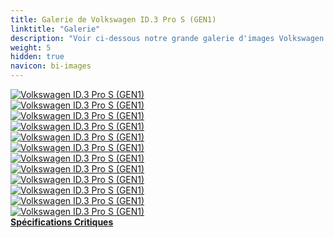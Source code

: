 ```yaml
---
title: Galerie de Volkswagen ID.3 Pro S (GEN1)
linktitle: "Galerie"
description: "Voir ci-dessous notre grande galerie d'images Volkswagen ID.3 Pro S (GEN1). Cliquez sur les images pour des versions haute résolution."
weight: 5
hidden: true
navicon: bi-images
---
```

<!-- markdownlint-disable MD033 -->
<div class="row" id ="my-gallery">
	<div class="pswp-grid-item col-6 col-md-4">
		<a href="https://media.evkx.net/multimedia/models/volkswagen/id.3/id.3_pro_s_gen1/exterior_1.jpg"
data-pswp-src="https://media.evkx.net/multimedia/models/volkswagen/id.3/id.3_pro_s_gen1/exterior_1.jpg"
data-pswp-width="3000"
data-pswp-height="2000" 
target="_blank">
			<img src="https://media.evkx.net/multimedia/models/volkswagen/id.3/id.3_pro_s_gen1/exterior_1_xst.jpg" alt="Volkswagen ID.3 Pro S (GEN1)" class="img-fluid " />
		</a>
	</div>
	<div class="pswp-grid-item col-6 col-md-4">
		<a href="https://media.evkx.net/multimedia/models/volkswagen/id.3/id.3_pro_s_gen1/exterior_2.jpg"
data-pswp-src="https://media.evkx.net/multimedia/models/volkswagen/id.3/id.3_pro_s_gen1/exterior_2.jpg"
data-pswp-width="3000"
data-pswp-height="2045" 
target="_blank">
			<img src="https://media.evkx.net/multimedia/models/volkswagen/id.3/id.3_pro_s_gen1/exterior_2_xst.jpg" alt="Volkswagen ID.3 Pro S (GEN1)" class="img-fluid " />
		</a>
	</div>
	<div class="pswp-grid-item col-6 col-md-4">
		<a href="https://media.evkx.net/multimedia/models/volkswagen/id.3/id.3_pro_s_gen1/frontseats_1.jpg"
data-pswp-src="https://media.evkx.net/multimedia/models/volkswagen/id.3/id.3_pro_s_gen1/frontseats_1.jpg"
data-pswp-width="3000"
data-pswp-height="2000" 
target="_blank">
			<img src="https://media.evkx.net/multimedia/models/volkswagen/id.3/id.3_pro_s_gen1/frontseats_1_xst.jpg" alt="Volkswagen ID.3 Pro S (GEN1)" class="img-fluid " />
		</a>
	</div>
	<div class="pswp-grid-item col-6 col-md-4">
		<a href="https://media.evkx.net/multimedia/models/volkswagen/id.3/id.3_pro_s_gen1/headlights_1.jpg"
data-pswp-src="https://media.evkx.net/multimedia/models/volkswagen/id.3/id.3_pro_s_gen1/headlights_1.jpg"
data-pswp-width="3000"
data-pswp-height="1894" 
target="_blank">
			<img src="https://media.evkx.net/multimedia/models/volkswagen/id.3/id.3_pro_s_gen1/headlights_1_xst.jpg" alt="Volkswagen ID.3 Pro S (GEN1)" class="img-fluid " />
		</a>
	</div>
	<div class="pswp-grid-item col-6 col-md-4">
		<a href="https://media.evkx.net/multimedia/models/volkswagen/id.3/id.3_pro_s_gen1/hood_1.jpg"
data-pswp-src="https://media.evkx.net/multimedia/models/volkswagen/id.3/id.3_pro_s_gen1/hood_1.jpg"
data-pswp-width="3000"
data-pswp-height="2000" 
target="_blank">
			<img src="https://media.evkx.net/multimedia/models/volkswagen/id.3/id.3_pro_s_gen1/hood_1_xst.jpg" alt="Volkswagen ID.3 Pro S (GEN1)" class="img-fluid " />
		</a>
	</div>
	<div class="pswp-grid-item col-6 col-md-4">
		<a href="https://media.evkx.net/multimedia/models/volkswagen/id.3/id.3_pro_s_gen1/interior_1.jpg"
data-pswp-src="https://media.evkx.net/multimedia/models/volkswagen/id.3/id.3_pro_s_gen1/interior_1.jpg"
data-pswp-width="3000"
data-pswp-height="2000" 
target="_blank">
			<img src="https://media.evkx.net/multimedia/models/volkswagen/id.3/id.3_pro_s_gen1/interior_1_xst.jpg" alt="Volkswagen ID.3 Pro S (GEN1)" class="img-fluid " />
		</a>
	</div>
	<div class="pswp-grid-item col-6 col-md-4">
		<a href="https://media.evkx.net/multimedia/models/volkswagen/id.3/id.3_pro_s_gen1/main_1.jpg"
data-pswp-src="https://media.evkx.net/multimedia/models/volkswagen/id.3/id.3_pro_s_gen1/main_1.jpg"
data-pswp-width="3000"
data-pswp-height="1998" 
target="_blank">
			<img src="https://media.evkx.net/multimedia/models/volkswagen/id.3/id.3_pro_s_gen1/main_1_xst.jpg" alt="Volkswagen ID.3 Pro S (GEN1)" class="img-fluid " />
		</a>
	</div>
	<div class="pswp-grid-item col-6 col-md-4">
		<a href="https://media.evkx.net/multimedia/models/volkswagen/id.3/id.3_pro_s_gen1/screens_1.jpg"
data-pswp-src="https://media.evkx.net/multimedia/models/volkswagen/id.3/id.3_pro_s_gen1/screens_1.jpg"
data-pswp-width="3000"
data-pswp-height="2000" 
target="_blank">
			<img src="https://media.evkx.net/multimedia/models/volkswagen/id.3/id.3_pro_s_gen1/screens_1_xst.jpg" alt="Volkswagen ID.3 Pro S (GEN1)" class="img-fluid " />
		</a>
	</div>
	<div class="pswp-grid-item col-6 col-md-4">
		<a href="https://media.evkx.net/multimedia/models/volkswagen/id.3/id.3_pro_s_gen1/secondrowseats_1.jpg"
data-pswp-src="https://media.evkx.net/multimedia/models/volkswagen/id.3/id.3_pro_s_gen1/secondrowseats_1.jpg"
data-pswp-width="3000"
data-pswp-height="2000" 
target="_blank">
			<img src="https://media.evkx.net/multimedia/models/volkswagen/id.3/id.3_pro_s_gen1/secondrowseats_1_xst.jpg" alt="Volkswagen ID.3 Pro S (GEN1)" class="img-fluid " />
		</a>
	</div>
	<div class="pswp-grid-item col-6 col-md-4">
		<a href="https://media.evkx.net/multimedia/models/volkswagen/id.3/id.3_pro_s_gen1/trunk_1.jpg"
data-pswp-src="https://media.evkx.net/multimedia/models/volkswagen/id.3/id.3_pro_s_gen1/trunk_1.jpg"
data-pswp-width="3000"
data-pswp-height="2000" 
target="_blank">
			<img src="https://media.evkx.net/multimedia/models/volkswagen/id.3/id.3_pro_s_gen1/trunk_1_xst.jpg" alt="Volkswagen ID.3 Pro S (GEN1)" class="img-fluid " />
		</a>
	</div>
	<div class="pswp-grid-item col-6 col-md-4">
		<a href="https://media.evkx.net/multimedia/models/volkswagen/id.3/id.3_pro_s_gen1/trunk_2.jpg"
data-pswp-src="https://media.evkx.net/multimedia/models/volkswagen/id.3/id.3_pro_s_gen1/trunk_2.jpg"
data-pswp-width="3000"
data-pswp-height="2000" 
target="_blank">
			<img src="https://media.evkx.net/multimedia/models/volkswagen/id.3/id.3_pro_s_gen1/trunk_2_xst.jpg" alt="Volkswagen ID.3 Pro S (GEN1)" class="img-fluid " />
		</a>
	</div>
	<div class="pswp-grid-item col-6 col-md-4">
		<a href="https://media.evkx.net/multimedia/models/volkswagen/id.3/id.3_pro_s_gen1/trunk_3.jpg"
data-pswp-src="https://media.evkx.net/multimedia/models/volkswagen/id.3/id.3_pro_s_gen1/trunk_3.jpg"
data-pswp-width="3000"
data-pswp-height="2000" 
target="_blank">
			<img src="https://media.evkx.net/multimedia/models/volkswagen/id.3/id.3_pro_s_gen1/trunk_3_xst.jpg" alt="Volkswagen ID.3 Pro S (GEN1)" class="img-fluid " />
		</a>
	</div>
</div>
<script type="module">
  import PhotoSwipeLightbox from '/js/photoswipe-lightbox.esm.js';
    const lightbox = new PhotoSwipeLightbox({
       gallery: '#my-gallery',
        children: 'a',
        pswpModule: () => import('/js/photoswipe.esm.js')
    });
lightbox.init();
</script>
<div class="mt-3 mb-3">
<a href="../specifications/" class="text-decoration-none text-black">
<strong><i class="bi-arrow-left"></i> Spécifications </strong>
</a>
<a href="../reviews/" class="text-decoration-none text-black float-end">
<strong>Critiques <i class="bi-arrow-right"></i></strong>
</a>
</div>
